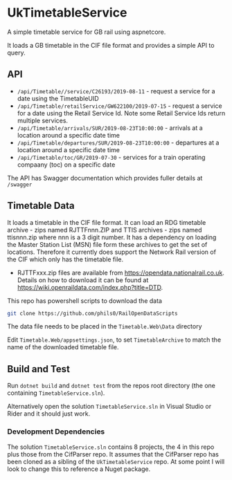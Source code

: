 # UkTimetableService
A simple timetable service for GB rail using aspnetcore.

It loads a GB timetable in the CIF file format and provides a simple API to query.

## API

* `/api/Timetable//service/C26193/2019-08-11`  - request a service for a date using the TimetableUID
* `/api/Timetable/retailService/GW622100/2019-07-15`   - request a service for a date using the Retail Service Id. Note some Retail Service Ids return multiple services.
* `/api/Timetable/arrivals/SUR/2019-08-23T10:00:00`   - arrivals at a location around a specific date time
* `/api/Timetable/departures/SUR/2019-08-23T10:00:00`   - departures at a location around a specific date time
* `/api/Timetable/toc/GR/2019-07-30`   - services for a train operating compaany (toc) on a specific date

The API has Swagger documentation which provides fuller details at `/swagger`

## Timetable Data

It loads a timetable in the CIF file format.  It can load an RDG timetable archive - zips named RJTTFnnn.ZIP and TTIS archives - zips named ttisnnn.zip where nnn is a 3 digit number.  It has a dependency on loading the Master Station List (MSN) file form these archives to get the set of locations. Therefore it currently does support the Network Rail version of the CIF which only has the timetable file. 

* RJTTFxxx.zip files are available from https://opendata.nationalrail.co.uk. Details on how to download it can be found at https://wiki.openraildata.com/index.php?title=DTD.

This repo has powershell scripts to download the data 
```bash
git clone https://github.com/phils0/RailOpenDataScripts
```
The data file needs to be placed in the `Timetable.Web\Data` directory

Edit `Timetable.Web/appsettings.json`, to set  `TimetableArchive` to match the name of the downloaded timetable file.

## Build and Test

Run `dotnet build` and `dotnet test` from the repos root directory (the one containing `TimetableService.sln`).

Alternatively open the solution `TimetableService.sln` in Visual Studio or Rider and it should just work.

### Development Dependencies

The solution `TimetableService.sln` contains 8 projects, the 4 in this repo plus those from the CifParser repo.  It assumes that the CifParser repo has been cloned as a sibling of the `UkTimetableService` repo.  At some point I will look to change this to reference a Nuget package.

